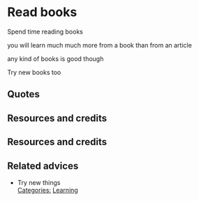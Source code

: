 # Read books

Spend time reading books

you will learn much much more from a book than from an article

any kind of books is good though

Try new books too


## Quotes

## Resources and credits

## Resources and credits

## Related advices

- Try new things
<br/>[Categories:](../Categories/index.md) [Learning](../Categories/Learning.md)